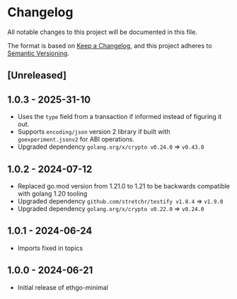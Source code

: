 # Changelog
All notable changes to this project will be documented in this file.

The format is based on [Keep a Changelog](https://keepachangelog.com/en/1.0.0/),
and this project adheres to [Semantic Versioning](https://semver.org/spec/v2.0.0.html).

## [Unreleased] 

## 1.0.3 - 2025-31-10

- Uses the `type` field from a transaction if informed instead of figuring it out. 
- Supports `encoding/json` version 2 library if built with `goexperiment.jsonv2` for ABI operations.
- Upgraded dependency `golang.org/x/crypto v0.24.0` => `v0.43.0`

## 1.0.2 - 2024-07-12

- Replaced go.mod version from 1.21.0 to 1.21 to be backwards compatible with golang 1.20 tooling
- Upgraded dependency `github.com/stretchr/testify v1.8.4` => `v1.9.0`
- Upgraded dependency `golang.org/x/crypto v0.22.0` => `v0.24.0`

## 1.0.1 - 2024-06-24

- Imports fixed in topics

## 1.0.0 - 2024-06-21

- Initial release of ethgo-minimal

